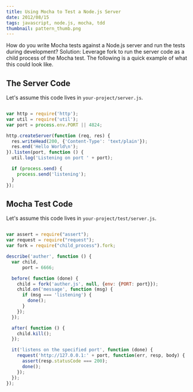 ```yaml
---
title: Using Mocha to Test a Node.js Server
date: 2012/08/15
tags: javascript, node.js, mocha, tdd
thumbnail: pattern_thumb.png
---
```


How do you write Mocha tests against a Node.js server and run the tests during development? Solution: Leverage fork to run the server code as a child process of the Mocha test. The following is a quick example of what this could look like.</p>

## The Server Code

Let's assume this code lives in <code>your-project/server.js</code>.

```javascript

var http = require('http');
var util = require('util');
var port = process.env.PORT || 4824;

http.createServer(function (req, res) {
  res.writeHead(200, {'Content-Type': 'text/plain'});
  res.end('Hello World\n');
}).listen(port, function () {
  util.log('Listening on port ' + port);

  if (process.send) {
    process.send('listening');
  }
});

```

## Mocha Test Code

Let's assume this code lives in <code>your-project/test/server.js</code>.

```javascript

var assert = require("assert");
var request = require("request");
var fork = require("child_process").fork;

describe('auther', function () {
  var child,
      port = 6666;

  before( function (done) {
    child = fork('auther.js', null, {env: {PORT: port}});
    child.on('message', function (msg) {
      if (msg === 'listening') {
        done();
      }
    });
  });

  after( function () {
    child.kill();
  });

  it('listens on the specified port', function (done) {
    request('http://127.0.0.1:' + port, function(err, resp, body) {
      assert(resp.statusCode === 200);
      done();
    });
  });
});
```

